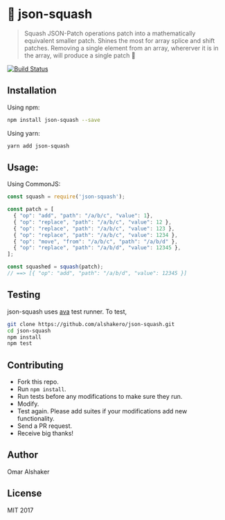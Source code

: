 # 🎃 json-squash

> Squash JSON-Patch operations patch into a mathematically equivalent smaller patch. Shines the most for array splice and shift patches. Removing a single element from an array, whererver it is in the array, will produce a single patch 🙌

[![Build Status](https://travis-ci.org/alshakero/json-squash.svg?branch=master)](https://travis-ci.org/alshakero/json-squash)

## Installation

Using npm:
```sh
npm install json-squash --save
```

Using yarn:
```sh
yarn add json-squash
```


## Usage:
Using CommonJS:
```js
const squash = require('json-squash');

const patch = [
  { "op": "add", "path": "/a/b/c", "value": 1},
  { "op": "replace", "path": "/a/b/c", "value": 12 },
  { "op": "replace", "path": "/a/b/c", "value": 123 },
  { "op": "replace", "path": "/a/b/c", "value": 1234 },
  { "op": "move", "from": "/a/b/c", "path": "/a/b/d" },
  { "op": "replace", "path": "/a/b/d", "value": 12345 },
];

const squashed = squash(patch);
// ==> [{ "op": "add", "path": "/a/b/d", "value": 12345 }]
```

## Testing

json-squash uses [ava](https://github.com/avajs/ava) test runner. To test,
```sh
git clone https://github.com/alshakero/json-squash.git
cd json-squash
npm install
npm test
```

## Contributing

- Fork this repo.
- Run `npm install`.
- Run tests before any modifications to make sure they run.
- Modify.
- Test again. Please add suites if your modifications add new functionality.
- Send a PR request.
- Receive big thanks!

## Author

Omar Alshaker

## License
MIT 2017
